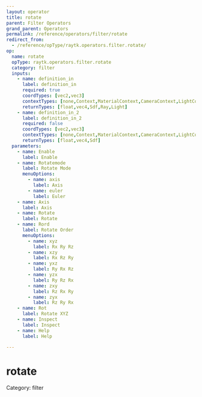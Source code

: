 ```yaml
---
layout: operator
title: rotate
parent: Filter Operators
grand_parent: Operators
permalink: /reference/operators/filter/rotate
redirect_from:
  - /reference/opType/raytk.operators.filter.rotate/
op:
  name: rotate
  opType: raytk.operators.filter.rotate
  category: filter
  inputs:
    - name: definition_in
      label: definition_in
      required: true
      coordTypes: [vec2,vec3]
      contextTypes: [none,Context,MaterialContext,CameraContext,LightContext]
      returnTypes: [float,vec4,Sdf,Ray,Light]
    - name: definition_in_2
      label: definition_in_2
      required: false
      coordTypes: [vec2,vec3]
      contextTypes: [none,Context,MaterialContext,CameraContext,LightContext]
      returnTypes: [float,vec4,Sdf]
  parameters:
    - name: Enable
      label: Enable
    - name: Rotatemode
      label: Rotate Mode
      menuOptions:
        - name: axis
          label: Axis
        - name: euler
          label: Euler
    - name: Axis
      label: Axis
    - name: Rotate
      label: Rotate
    - name: Rord
      label: Rotate Order
      menuOptions:
        - name: xyz
          label: Rx Ry Rz
        - name: xzy
          label: Rx Rz Ry
        - name: yxz
          label: Ry Rx Rz
        - name: yzx
          label: Ry Rz Rx
        - name: zxy
          label: Rz Rx Ry
        - name: zyx
          label: Rz Ry Rx
    - name: Rot
      label: Rotate XYZ
    - name: Inspect
      label: Inspect
    - name: Help
      label: Help

---
```


# rotate

Category: filter

